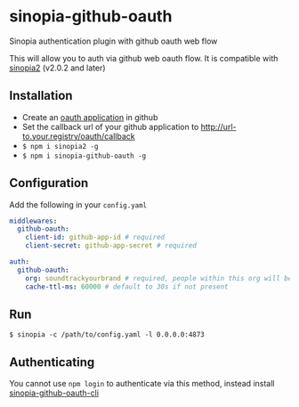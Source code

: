 # sinopia-github-oauth
Sinopia authentication plugin with github oauth web flow

This will allow you to auth via github web oauth flow. It is compatible with [sinopia2](https://www.npmjs.com/package/sinopia2) (v2.0.2 and later)

## Installation
* Create an [oauth application](https://github.com/settings/applications/new) in github
* Set the callback url of your github application to http://url-to.your.registry/oauth/callback
* `$ npm i sinopia2 -g`
* `$ npm i sinopia-github-oauth -g`

## Configuration
Add the following in your `config.yaml`
```yaml
middlewares:
  github-oauth:
    client-id: github-app-id # required
    client-secret: github-app-secret # required

auth:
  github-oauth:
    org: soundtrackyourbrand # required, people within this org will be able to auth
    cache-ttl-ms: 60000 # default to 30s if not present
```

## Run
`$ sinopia -c /path/to/config.yaml -l 0.0.0.0:4873`

## Authenticating
You cannot use `npm login` to authenticate via this method, instead install [sinopia-github-oauth-cli](https://github.com/soundtrackyourbrand/sinopia-github-oauth-cli)

